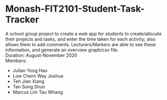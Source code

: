 # Monash-FIT2101-Student-Task-Tracker
A school group project to create a web app for students to create/allocate their projects and tasks, and enter the time taken for each activity; also allows them to add comments. Lecturers/Markers are able to see these information, and generate an overview graph/csv file. <br/>
Duration: August-November 2020 <br>
Members: 
<ul>
<li>Julian Yong Hao</li>
<li>Low Chern Wey Joshua</li>
<li>Teh Jian Xiang</li>
<li>Tan Song Shun</li>
<li>Marcus Lim Tau Whang</li>
  </ul>


